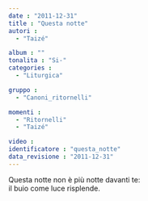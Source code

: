 ```yaml
---
date : "2011-12-31"
title : "Questa notte"
autori : 
  - "Taizé"

album : ""
tonalita : "Si-"
categories : 
  - "Liturgica"

gruppo : 
  - "Canoni_ritornelli"

momenti : 
  - "Ritornelli"
  - "Taizé"

video : 
identificatore : "questa_notte"
data_revisione : "2011-12-31"
---
```

  
  
Questa notte non è più notte davanti te:  
il buio come luce risplende.  
  
  
  
